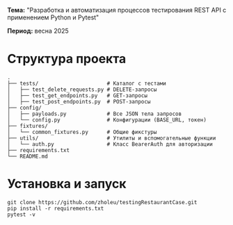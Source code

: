 **Тема:** "Разработка и автоматизация процессов тестирования REST API с применением Python и Pytest"

**Период:** весна 2025

# Структура проекта
```
.
├── tests/                      # Каталог с тестами
│   ├── test_delete_requests.py # DELETE-запросы
│   ├── test_get_endpoints.py   # GET-запросы
│   ├── test_post_endpoints.py  # POST-запросы
├── config/                
│   ├── payloads.py             # Все JSON тела запросов
│   └── config.py               # Конфигурации (BASE_URL, токен)       
├── fixtures/                   
│   └── common_fixtures.py      # Общие фикстуры
├── utils/                      # Утилиты и вспомогательные функции
│   └── auth.py                 # Класс BearerAuth для авторизации
├── requirements.txt            
└── README.md
```

 # Установка и запуск
 ```
git clone https://github.com/zholeu/testingRestaurantCase.git
pip install -r requirements.txt
pytest -v
```




